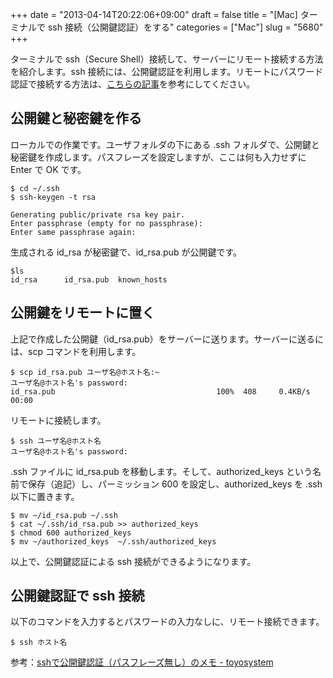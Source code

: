 +++
date = "2013-04-14T20:22:06+09:00"
draft = false
title = "[Mac] ターミナルで ssh 接続（公開鍵認証）をする"
categories = ["Mac"]
slug = "5680"
+++

ターミナルで ssh（Secure Shell）接続して、サーバーにリモート接続する方法を紹介します。ssh 接続には、公開鍵認証を利用します。リモートにパスワード認証で接続する方法は、<a href="http://rakuishi.com/mac/5679/" target="_blank">こちらの記事</a>を参考にしてください。

<h2>公開鍵と秘密鍵を作る</h2>

ローカルでの作業です。ユーザフォルダの下にある .ssh フォルダで、公開鍵と秘密鍵を作成します。パスフレーズを設定しますが、ここは何も入力せずに Enter で OK です。

<pre><code>$ cd ~/.ssh
$ ssh-keygen -t rsa

Generating public/private rsa key pair.
Enter passphrase (empty for no passphrase): 
Enter same passphrase again: </code></pre>

生成される id_rsa が秘密鍵で、id_rsa.pub が公開鍵です。

<pre><code>$ls
id_rsa		id_rsa.pub	known_hosts
</code></pre>

<h2>公開鍵をリモートに置く</h2>

上記で作成した公開鍵（id_rsa.pub）をサーバーに送ります。サーバーに送るには、scp コマンドを利用します。

<pre><code>$ scp id_rsa.pub ユーザ名@ホスト名:~
ユーザ名@ホスト名's password: 
id_rsa.pub                                    100%  408     0.4KB/s   00:00
</code></pre>

リモートに接続します。

<pre><code>$ ssh ユーザ名@ホスト名
ユーザ名@ホスト名's password:</code></pre>

.ssh ファイルに id_rsa.pub を移動します。そして、authorized_keys という名前で保存（追記）し、パーミッション 600 を設定し、authorized_keys を .ssh 以下に置きます。

<pre><code>$ mv ~/id_rsa.pub ~/.ssh
$ cat ~/.ssh/id_rsa.pub >> authorized_keys
$ chmod 600 authorized_keys 
$ mv ~/authorized_keys  ~/.ssh/authorized_keys
</code></pre>

以上で、公開鍵認証による ssh 接続ができるようになります。

<h2>公開鍵認証で ssh 接続</h2>

以下のコマンドを入力するとパスワードの入力なしに、リモート接続できます。

<pre><code>$ ssh ホスト名</code></pre>

参考：<a href="http://www.jamboree.jp/cms/archives/238" target="_blank">sshで公開鍵認証（パスフレーズ無し）のメモ - toyosystem</a>
